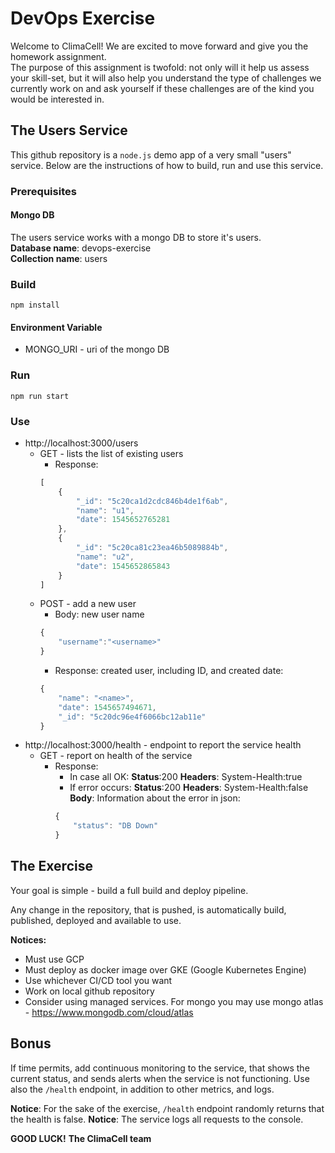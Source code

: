 # DevOps Exercise
Welcome to ClimaCell!
We are excited to move forward and give you the homework assignment.  
The purpose of this assignment is twofold: not only will it help us assess your skill-set, but it will also help you understand the type of challenges we currently work on and ask yourself if these challenges are of the kind you would be interested in.

## The Users Service

This github repository is a `node.js` demo app of a very small "users" service.
Below are the instructions of how to build, run and use this service.

### Prerequisites

#### Mongo DB
The users service works with a mongo DB to store it's users.<BR>
**Database name**: devops-exercise<BR>
**Collection name**: users

### Build
`npm install`

#### Environment Variable
* MONGO_URI - uri of the mongo DB

### Run
`npm run start`

### Use
* http://localhost:3000/users
    * GET - lists the list of existing users
        * Response:
        ```javascript
        [
            {
                "_id": "5c20ca1d2cdc846b4de1f6ab",
                "name": "u1",
                "date": 1545652765281
            },
            {
                "_id": "5c20ca81c23ea46b5089884b",
                "name": "u2",
                "date": 1545652865843
            }
        ]
        ```
    * POST - add a new user
        * Body: new user name
        ```javascript
        {
            "username":"<username>"
        }
        ```
        * Response: created user, including ID, and created date:
        ```javascript
        {
            "name": "<name>",
            "date": 1545657494671,
            "_id": "5c20dc96e4f6066bc12ab11e"
        }
        ```
* http://localhost:3000/health - endpoint to report the service health
    * GET - report on health of the service
        * Response:
            * In case all OK:
            **Status**:200
            **Headers**: System-Health:true
            * If error occurs:
            **Status**:200
            **Headers**: System-Health:false
            **Body**: Information about the error in json:
            ```javascript
            {
                "status": "DB Down"
            }
            ```

## The Exercise

Your goal is simple - build a full build and deploy pipeline.

Any change in the repository, that is pushed, is automatically build, published, deployed and available to use.

**Notices:**

* Must use GCP
* Must deploy as docker image over GKE (Google Kubernetes Engine)
* Use whichever CI/CD tool you want
* Work on local github repository
* Consider using managed services. For mongo you may use mongo atlas - https://www.mongodb.com/cloud/atlas

## Bonus

If time permits, add continuous monitoring to the service, that shows the current status, and sends alerts when the service is not functioning.
Use also the `/health` endpoint, in addition to other metrics, and logs.

**Notice**: For the sake of the exercise, `/health` endpoint randomly returns that the health is false.
**Notice**: The service logs all requests to the console.

**GOOD LUCK!**
**The ClimaCell team**
